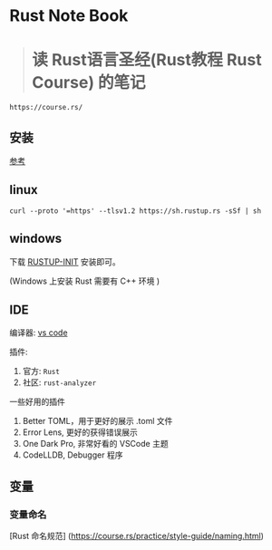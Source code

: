 # Rust Note Book

> # 读 Rust语言圣经(Rust教程 Rust Course) 的笔记

`https://course.rs/`

## 安装

[参考](https://course.rs/first-try/installation.html)

## linux

`curl --proto '=https' --tlsv1.2 https://sh.rustup.rs -sSf | sh`

## windows

下载 [RUSTUP-INIT](https://www.rust-lang.org/zh-CN/learn/get-started) 安装即可。

(Windows 上安装 Rust 需要有 C++ 环境 )

## IDE

编译器: [vs code](https://code.visualstudio.com/)

插件: 
1. 官方: `Rust`
2. 社区: `rust-analyzer`

一些好用的插件

1. Better TOML，用于更好的展示 .toml 文件
2. Error Lens, 更好的获得错误展示
3. One Dark Pro, 非常好看的 VSCode 主题
4. CodeLLDB, Debugger 程序

## 变量

### 变量命名

[Rust 命名规范] (https://course.rs/practice/style-guide/naming.html)